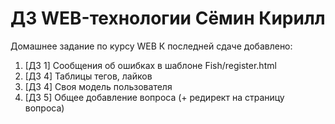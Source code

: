# ДЗ WEB-технологии Сёмин Кирилл
Домашнее задание по курсу WEB
К последней сдаче добавлено:
1) [ДЗ 1] Сообщения об ошибках в шаблоне Fish/register.html
2) [ДЗ 4] Таблицы тегов, лайков 
3) [ДЗ 4] Своя модель пользователя
4) [ДЗ 5] Общее добавление вопроса (+ редирект на страницу вопроса)
